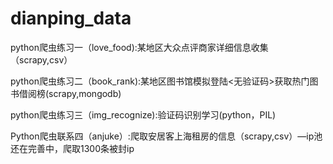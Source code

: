 # dianping_data
python爬虫练习一（love_food):某地区大众点评商家详细信息收集（scrapy,csv）

python爬虫练习二（book_rank):某地区图书馆模拟登陆<无验证码>获取热门图书借阅榜(scrapy,mongodb)

python爬虫练习三（img_recognize):验证码识别学习(python，PIL)

Python爬虫联系四（anjuke）:爬取安居客上海租房的信息（scrapy,csv）—ip池还在完善中，爬取1300条被封ip
